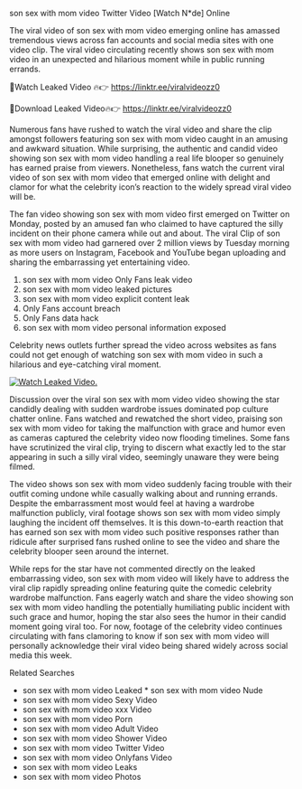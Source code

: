 ﻿son sex with mom video Twitter Video [Watch N*de] Online

The viral video of ﻿son sex with mom video emerging online has amassed tremendous views across fan accounts and social media sites with one video clip. The viral video circulating recently shows ﻿son sex with mom video in an unexpected and hilarious moment while in public running errands. 

🔴Watch Leaked Video 🔥👉  https://linktr.ee/viralvideozz0 

🔴Download Leaked Video🔥👉  https://linktr.ee/viralvideozz0 

Numerous fans have rushed to watch the viral video and share the clip amongst followers featuring ﻿son sex with mom video caught in an amusing and awkward situation. While surprising, the authentic and candid video showing ﻿son sex with mom video handling a real life blooper so genuinely has earned praise from viewers. Nonetheless, fans watch the current viral video of ﻿son sex with mom video that emerged online with delight and clamor for what the celebrity icon’s reaction to the widely spread viral video will be.

The fan video showing ﻿son sex with mom video first emerged on Twitter on Monday, posted by an amused fan who claimed to have captured the silly incident on their phone camera while out and about. The viral Clip of ﻿son sex with mom video had garnered over 2 million views by Tuesday morning as more users on Instagram, Facebook and YouTube began uploading and sharing the embarrassing yet entertaining video. 

1. ﻿son sex with mom video Only Fans leak video
2. ﻿son sex with mom video leaked pictures
3. ﻿son sex with mom video explicit content leak
4. Only Fans account breach
5. Only Fans data hack
6. ﻿son sex with mom video personal information exposed

Celebrity news outlets further spread the video across websites as fans could not get enough of watching ﻿son sex with mom video in such a hilarious and eye-catching viral moment. 

[![Watch Leaked Video.](https://miro.medium.com/v2/resize:fit:828/format:webp/1*cilzJN44JGOrTw9NJCrNHA.gif "Watch Leaked Video")](https://linktr.ee/viralvideozz0)

Discussion over the viral ﻿son sex with mom video video showing the star candidly dealing with sudden wardrobe issues dominated pop culture chatter online. Fans watched and rewatched the short video, praising ﻿son sex with mom video for taking the malfunction with grace and humor even as cameras captured the celebrity video now flooding timelines. Some fans have scrutinized the viral clip, trying to discern what exactly led to the star appearing in such a silly viral video, seemingly unaware they were being filmed.

The video shows ﻿son sex with mom video suddenly facing trouble with their outfit coming undone while casually walking about and running errands. Despite the embarrassment most would feel at having a wardrobe malfunction publicly, viral footage shows ﻿son sex with mom video simply laughing the incident off themselves. It is this down-to-earth reaction that has earned ﻿son sex with mom video such positive responses rather than ridicule after surprised fans rushed online to see the video and share the celebrity blooper seen around the internet.  

While reps for the star have not commented directly on the leaked embarrassing video, ﻿son sex with mom video will likely have to address the viral clip rapidly spreading online featuring quite the comedic celebrity wardrobe malfunction. Fans eagerly watch and share the video showing ﻿son sex with mom video handling the potentially humiliating public incident with such grace and humor, hoping the star also sees the humor in their candid moment going viral too. For now, footage of the celebrity video continues circulating with fans clamoring to know if ﻿son sex with mom video will personally acknowledge their viral video being shared widely across social media this week.

Related Searches
* ﻿son sex with mom video Leaked
﻿* son sex with mom video Nude
* ﻿son sex with mom video Sexy Video
* ﻿son sex with mom video xxx Video
* ﻿son sex with mom video Porn
* ﻿son sex with mom video Adult Video
* ﻿son sex with mom video Shower Video
* ﻿son sex with mom video Twitter Video
* ﻿son sex with mom video Onlyfans Video
* ﻿son sex with mom video Leaks
* ﻿son sex with mom video Photos